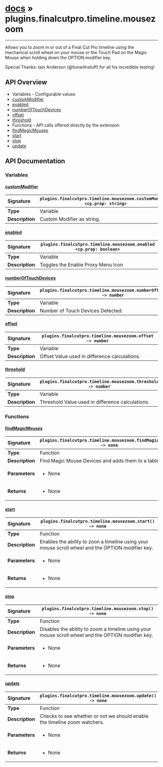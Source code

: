 # [docs](index.md) » plugins.finalcutpro.timeline.mousezoom
---

Allows you to zoom in or out of a Final Cut Pro timeline using the mechanical scroll wheel on your mouse or the Touch Pad on the Magic Mouse when holding down the OPTION modifier key.

Special Thanks: Iain Anderson (@funwithstuff) for all his incredible testing!

## API Overview
* Variables - Configurable values
 * [customModifier](#custommodifier)
 * [enabled](#enabled)
 * [numberOfTouchDevices](#numberoftouchdevices)
 * [offset](#offset)
 * [threshold](#threshold)
* Functions - API calls offered directly by the extension
 * [findMagicMouses](#findmagicmouses)
 * [start](#start)
 * [stop](#stop)
 * [update](#update)

## API Documentation

### Variables

#### [customModifier](#custommodifier)
| <span style="float: left;">**Signature**</span> | <span style="float: left;">`plugins.finalcutpro.timeline.mousezoom.customModifier <cp.prop: string>` </span>                                                          |
| -----------------------------------------------------|---------------------------------------------------------------------------------------------------------|
| **Type**                                             | Variable                                                                                         |
| **Description**                                      | Custom Modifier as string.                                                                                         |

#### [enabled](#enabled)
| <span style="float: left;">**Signature**</span> | <span style="float: left;">`plugins.finalcutpro.timeline.mousezoom.enabled <cp.prop: boolean>` </span>                                                          |
| -----------------------------------------------------|---------------------------------------------------------------------------------------------------------|
| **Type**                                             | Variable                                                                                         |
| **Description**                                      | Toggles the Enable Proxy Menu Icon                                                                                         |

#### [numberOfTouchDevices](#numberoftouchdevices)
| <span style="float: left;">**Signature**</span> | <span style="float: left;">`plugins.finalcutpro.timeline.mousezoom.numberOfTouchDevices -> number` </span>                                                          |
| -----------------------------------------------------|---------------------------------------------------------------------------------------------------------|
| **Type**                                             | Variable                                                                                         |
| **Description**                                      | Number of Touch Devices Detected.                                                                                         |

#### [offset](#offset)
| <span style="float: left;">**Signature**</span> | <span style="float: left;">`plugins.finalcutpro.timeline.mousezoom.offset -> number` </span>                                                          |
| -----------------------------------------------------|---------------------------------------------------------------------------------------------------------|
| **Type**                                             | Variable                                                                                         |
| **Description**                                      | Offset Value used in difference calculations.                                                                                         |

#### [threshold](#threshold)
| <span style="float: left;">**Signature**</span> | <span style="float: left;">`plugins.finalcutpro.timeline.mousezoom.threshold -> number` </span>                                                          |
| -----------------------------------------------------|---------------------------------------------------------------------------------------------------------|
| **Type**                                             | Variable                                                                                         |
| **Description**                                      | Threshold Value used in difference calculations.                                                                                         |

### Functions

#### [findMagicMouses](#findmagicmouses)
| <span style="float: left;">**Signature**</span> | <span style="float: left;">`plugins.finalcutpro.timeline.mousezoom.findMagicMouses() -> none` </span>                                                          |
| -----------------------------------------------------|---------------------------------------------------------------------------------------------------------|
| **Type**                                             | Function                                                                                         |
| **Description**                                      | Find Magic Mouse Devices and adds them to a table.                                                                                         |
| **Parameters**                                       | <ul><li>None</li></ul> |
| **Returns**                                          | <ul><li>None</li></ul>          |

#### [start](#start)
| <span style="float: left;">**Signature**</span> | <span style="float: left;">`plugins.finalcutpro.timeline.mousezoom.start() -> none` </span>                                                          |
| -----------------------------------------------------|---------------------------------------------------------------------------------------------------------|
| **Type**                                             | Function                                                                                         |
| **Description**                                      | Enables the ability to zoon a timeline using your mouse scroll wheel and the OPTION modifier key.                                                                                         |
| **Parameters**                                       | <ul><li>None</li></ul> |
| **Returns**                                          | <ul><li>None</li></ul>          |

#### [stop](#stop)
| <span style="float: left;">**Signature**</span> | <span style="float: left;">`plugins.finalcutpro.timeline.mousezoom.stop() -> none` </span>                                                          |
| -----------------------------------------------------|---------------------------------------------------------------------------------------------------------|
| **Type**                                             | Function                                                                                         |
| **Description**                                      | Disables the ability to zoom a timeline using your mouse scroll wheel and the OPTION modifier key.                                                                                         |
| **Parameters**                                       | <ul><li>None</li></ul> |
| **Returns**                                          | <ul><li>None</li></ul>          |

#### [update](#update)
| <span style="float: left;">**Signature**</span> | <span style="float: left;">`plugins.finalcutpro.timeline.mousezoom.update() -> none` </span>                                                          |
| -----------------------------------------------------|---------------------------------------------------------------------------------------------------------|
| **Type**                                             | Function                                                                                         |
| **Description**                                      | Checks to see whether or not we should enable the timeline zoom watchers.                                                                                         |
| **Parameters**                                       | <ul><li>None</li></ul> |
| **Returns**                                          | <ul><li>None</li></ul>          |

